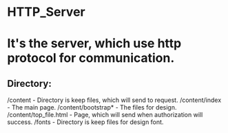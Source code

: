 # HTTP_Server

# It's the server, which use http protocol for communication.

## Directory:
/content - Directory is  keep files, which will send to request.
/content/index - The main page.
/content/bootstrap* - The files for design.
/content/top_file.html - Page, which will send when authorization will success.
/fonts - Directory is keep files for design font.
